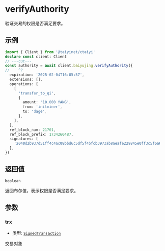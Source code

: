 # verifyAuthority

验证交易的权限是否满足要求。

## 示例

```ts twoslash
import { Client } from '@taiyinet/ctaiyi'
declare const client: Client
// ---cut---
const authority = await client.baiyujing.verifyAuthority({
//    ^?
  expiration: '2025-02-04T16:05:57',
  extensions: [],
  operations: [
    [
      'transfer_to_qi',
      {
        amount: '10.000 YANG',
        from: 'initminer',
        to: 'dage',
      },
    ],
  ],
  ref_block_num: 21701,
  ref_block_prefix: 1734260487,
  signatures: [
    '2040d2b937d51ff4c4ac08bbd6c5df5f4bfcb3973ab8aeafe229845e0ff3c5f6a629f4dbe96633abd377fdc5521947b64ae4a41faecffbc5a4d1fe0cd49f0bcf7e',
  ],
})
```

## 返回值

`boolean`

返回布尔值，表示权限是否满足要求。

## 参数

### trx

- 类型: [`SignedTransaction`](/reference/types#signedtransaction)

交易对象

